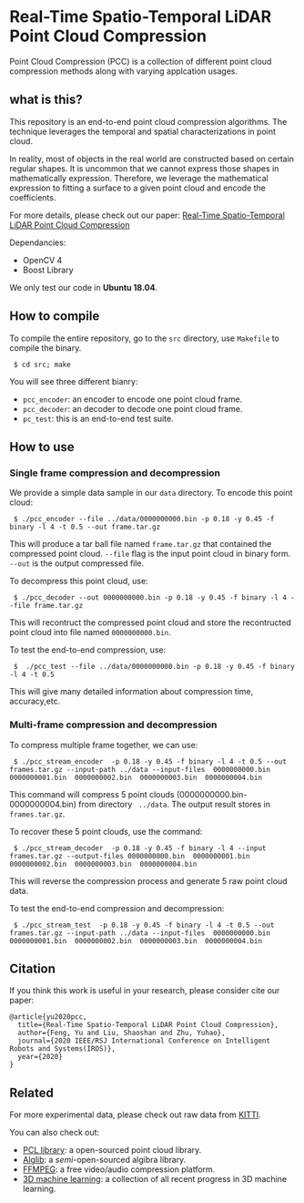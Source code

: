 # Real-Time Spatio-Temporal LiDAR Point Cloud Compression

Point Cloud Compression (PCC) is a collection of different point cloud compression methods along with varying applcation usages.

## what is this?

This repository is an end-to-end point cloud compression algorithms. The technique leverages the temporal and spatial characterizations in point cloud.

In reality, most of objects in the real world are constructed based on certain regular shapes. It is uncommon that we cannot express those shapes in mathematically expression. Therefore, we leverage the mathematical expression to fitting a surface to a given point cloud and encode the coefficients.

For more details, please check out our paper: [Real-Time Spatio-Temporal LiDAR Point Cloud Compression]()

Dependancies:
* OpenCV 4
* Boost Library

We only test our code in **Ubuntu 18.04**.

## How to compile

To compile the entire repository, go to the `src` directory, use `Makefile` to compile the binary.
```
 $ cd src; make
```

You will see three different bianry:
* `pcc_encoder`: an encoder to encode one point cloud frame.
* `pcc_decoder`: an decoder to decode one point cloud frame.
* `pc_test`: this is an end-to-end test suite.


## How to use

### Single frame compression and decompression

We provide a simple data sample in our `data` directory. To encode this point cloud:
```
 $ ./pcc_encoder --file ../data/0000000000.bin -p 0.18 -y 0.45 -f binary -l 4 -t 0.5 --out frame.tar.gz
```
This will produce a tar ball file named `frame.tar.gz` that contained the compressed point cloud. `--file` flag is the input point cloud in binary form. `--out` is the output compressed file.

To decompress this point cloud, use:
```
 $ ./pcc_decoder --out 0000000000.bin -p 0.18 -y 0.45 -f binary -l 4 --file frame.tar.gz
```
This will recontruct the compressed point cloud and store the recontructed point cloud into file named `0000000000.bin`.

To test the end-to-end compression, use:
```
 $  ./pcc_test --file ../data/0000000000.bin -p 0.18 -y 0.45 -f binary -l 4 -t 0.5 
```
This will give many detailed information about compression time, accuracy,etc.

### Multi-frame compression and decompression

To compress multiple frame together, we can use:
```
 $ ./pcc_stream_encoder  -p 0.18 -y 0.45 -f binary -l 4 -t 0.5 --out frames.tar.gz --input-path ../data --input-files  0000000000.bin  0000000001.bin  0000000002.bin  0000000003.bin  0000000004.bin
```
This command will compress 5 point clouds (0000000000.bin-0000000004.bin) from directory ` ../data`. The output result stores in `frames.tar.gz`.

To recover these 5 point clouds, use the command:
```
 $ ./pcc_stream_decoder  -p 0.18 -y 0.45 -f binary -l 4 --input frames.tar.gz --output-files 0000000000.bin  0000000001.bin  0000000002.bin  0000000003.bin  0000000004.bin
```
This will reverse the compression process and generate 5 raw point cloud data.

To test the end-to-end compression and decompression:
```
 $ ./pcc_stream_test  -p 0.18 -y 0.45 -f binary -l 4 -t 0.5 --out frames.tar.gz --input-path ../data --input-files  0000000000.bin  0000000001.bin  0000000002.bin  0000000003.bin  0000000004.bin
```

## Citation

If you think this work is useful in your research, please consider cite our paper:
```
@article{yu2020pcc,
  title={Real-Time Spatio-Temporal LiDAR Point Cloud Compression},
  author={Feng, Yu and Liu, Shaoshan and Zhu, Yuhao},
  journal={2020 IEEE/RSJ International Conference on Intelligent Robots and Systems(IROS)},
  year={2020}
}
```

## Related

For more experimental data, please check out raw data from [KITTI](http://www.cvlibs.net/datasets/kitti/).

You can also check out:
  - [PCL library](http://docs.pointclouds.org/trunk/index.html): a open-sourced point cloud library.
  - [Alglib](https://www.alglib.net/): a *semi*-open-sourced algibra library.
  - [FFMPEG](https://www.ffmpeg.org/): a free video/audio compression platform.
  - [3D machine learning](https://github.com/timzhang642/3D-Machine-Learning): a collection of all recent progress in 3D machine learning.







